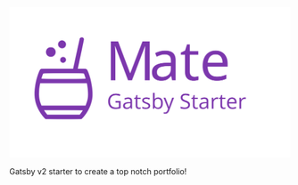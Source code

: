 ![Gastby Starter Mate logo](./media/gatsby-starter-mate-logo.svg)

Gatsby v2 starter to create a top notch portfolio!
